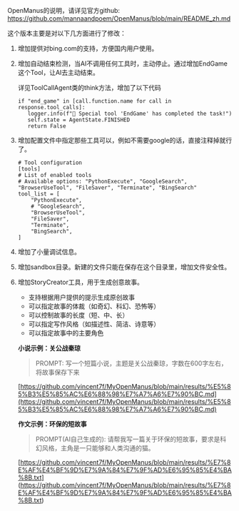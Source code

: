 
OpenManus的说明，请详见官方github:
https://github.com/mannaandpoem/OpenManus/blob/main/README_zh.md

这个版本主要是对以下几方面进行了修改：

1. 增加提供对bing.com的支持，方便国内用户使用。
2. 增加自动结束检测，当AI不调用任何工具时，主动停止。通过增加EndGame这个Tool，让AI去主动结束。

   详见ToolCallAgent类的think方法，增加了以下代码

   ```
   if "end_game" in [call.function.name for call in response.tool_calls]:
      logger.info(f"🏁 Special tool 'EndGame' has completed the task!")
      self.state = AgentState.FINISHED
      return False
   ```
3. 增加配置文件中指定那些工具可以，例如不需要google的话，直接注释掉就行了。

   ```
   # Tool configuration
   [tools]
   # List of enabled tools
   # Available options: "PythonExecute", "GoogleSearch", "BrowserUseTool", "FileSaver", "Terminate", "BingSearch"
   tool_list = [
       "PythonExecute",
       # "GoogleSearch",
       "BrowserUseTool",
       "FileSaver",
       "Terminate",
       "BingSearch",
   ]
   ```
   
4. 增加了小量调试信息。
5. 增加sandbox目录。新建的文件只能在保存在这个目录里，增加文件安全性。
6. 增加StoryCreator工具，用于生成创意故事。

   - 支持根据用户提供的提示生成原创故事
   - 可以指定故事的体裁（如奇幻、科幻、恐怖等）
   - 可以控制故事的长度（短、中、长）
   - 可以指定写作风格（如描述性、简洁、诗意等）
   - 可以指定故事中的主要角色

   **小说示例：关公战秦琼**

   > PROMPT: 写一个短篇小说，主题是关公战秦琼，字数在600字左右，将故事保存下来
   >

   [https://github.com/vincent7f/MyOpenManus/blob/main/results/%E5%85%B3%E5%85%AC%E6%88%98%E7%A7%A6%E7%90%BC.md](https://github.com/vincent7f/MyOpenManus/blob/main/results/%E5%85%B3%E5%85%AC%E6%88%98%E7%A7%A6%E7%90%BC.md)

   **作文示例：环保的短故事**

   > PROMPT(AI自己生成的): 请帮我写一篇关于环保的短故事，要求是科幻风格，主角是一只能够和人类沟通的猫。
   >

   [https://github.com/vincent7f/MyOpenManus/blob/main/results/%E7%8E%AF%E4%BF%9D%E7%9A%84%E7%9F%AD%E6%95%85%E4%BA%8B.txt]
   (https://github.com/vincent7f/MyOpenManus/blob/main/results/%E7%8E%AF%E4%BF%9D%E7%9A%84%E7%9F%AD%E6%95%85%E4%BA%8B.txt)
